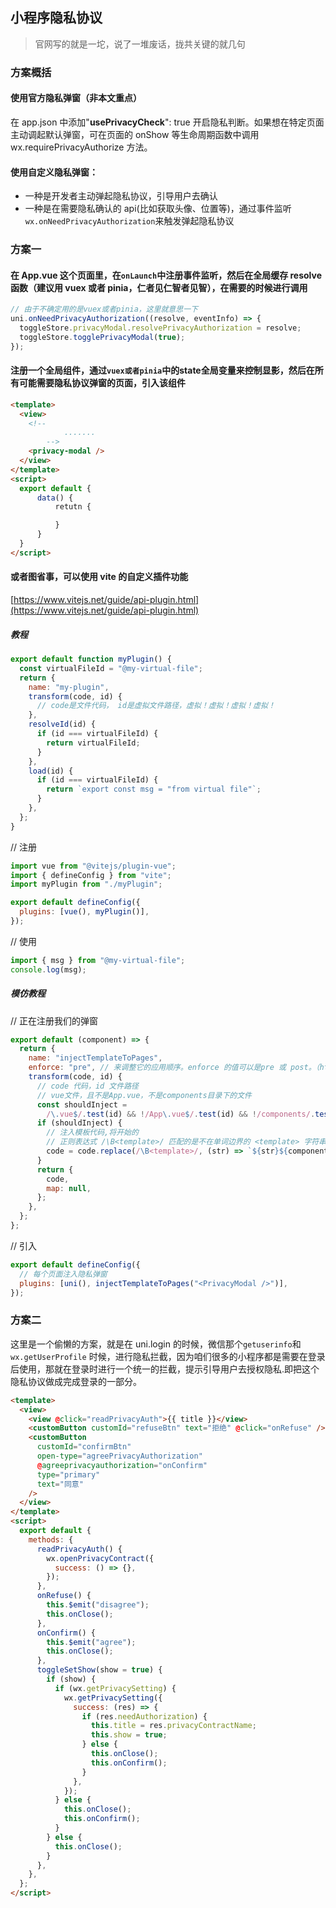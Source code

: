 ## 小程序隐私协议

> 官网写的就是一坨，说了一堆废话，拢共关键的就几句

### 方案概括

#### 使用官方隐私弹窗（非本文重点）

在 app.json 中添加"**usePrivacyCheck**": true 开启隐私判断。如果想在特定页面主动调起默认弹窗，可在页面的 onShow 等生命周期函数中调用 wx.requirePrivacyAuthorize 方法。

#### 使用自定义隐私弹窗：

- 一种是开发者主动弹起隐私协议，引导用户去确认
- 一种是在需要隐私确认的 api(比如获取头像、位置等)，通过事件监听`wx.onNeedPrivacyAuthorization`来触发弹起隐私协议

### 方案一

#### 在 App.vue 这个页面里，在`onLaunch`中注册事件监听，然后在全局缓存 resolve 函数（建议用 vuex 或者 pinia，仁者见仁智者见智），在需要的时候进行调用

```javascript
// 由于不确定用的是vuex或者pinia，这里就意思一下
uni.onNeedPrivacyAuthorization((resolve, eventInfo) => {
  toggleStore.privacyModal.resolvePrivacyAuthorization = resolve;
  toggleStore.togglePrivacyModal(true);
});
```

#### 注册一个全局组件，通过`vuex或者pinia`中的**state**全局变量来控制显影，然后在所有可能需要隐私协议弹窗的页面，引入该组件

```html
<template>
  <view>
    <!-- 
            .......
        -->
    <privacy-modal />
  </view>
</template>
<script>
  export default {
      data() {
          retutn {

          }
      }
  }
</script>
```

#### 或者图省事，可以使用 vite 的自定义插件功能

[https://www.vitejs.net/guide/api-plugin.html](https://www.vitejs.net/guide/api-plugin.html)

##### 教程

```javascript
export default function myPlugin() {
  const virtualFileId = "@my-virtual-file";
  return {
    name: "my-plugin",
    transform(code, id) {
      // code是文件代码， id是虚拟文件路径，虚拟！虚拟！虚拟！虚拟！
    },
    resolveId(id) {
      if (id === virtualFileId) {
        return virtualFileId;
      }
    },
    load(id) {
      if (id === virtualFileId) {
        return `export const msg = "from virtual file"`;
      }
    },
  };
}
```

// 注册

```javascript
import vue from "@vitejs/plugin-vue";
import { defineConfig } from "vite";
import myPlugin from "./myPlugin";

export default defineConfig({
  plugins: [vue(), myPlugin()],
});
```

// 使用

```javascript
import { msg } from "@my-virtual-file";
console.log(msg);
```

##### 模仿教程

// 正在注册我们的弹窗

```javascript
export default (component) => {
  return {
    name: "injectTemplateToPages",
    enforce: "pre", // 来调整它的应用顺序。enforce 的值可以是pre 或 post。（https://www.vitejs.net/guide/api-plugin.html#plugin-ordering）
    transform(code, id) {
      // code 代码，id 文件路径
      // vue文件，且不是App.vue，不是components目录下的文件
      const shouldInject =
        /\.vue$/.test(id) && !/App\.vue$/.test(id) && !/components/.test(id);
      if (shouldInject) {
        // 注入模板代码,将开始的
        // 正则表达式 /\B<template>/ 匹配的是不在单词边界的 <template> 字符串。具体来说，\B 是一个零宽度断言，表示不在单词边界的位置，也就是说，匹配的是 <template> 这个字符串，但是它的前面或后面不能是单词字符，例如空格、标点符号等。
        code = code.replace(/\B<template>/, (str) => `${str}${component}`);
      }
      return {
        code,
        map: null,
      };
    },
  };
};
```

// 引入

```javascript
export default defineConfig({
  // 每个页面注入隐私弹窗
  plugins: [uni(), injectTemplateToPages("<PrivacyModal />")],
});
```

### 方案二

这里是一个偷懒的方案，就是在 uni.login 的时候，微信那个`getuserinfo`和`wx.getUserProfile` 时候，进行隐私拦截，因为咱们很多的小程序都是需要在登录后使用，那就在登录时进行一个统一的拦截，提示引导用户去授权隐私.即把这个隐私协议做成完成登录的一部分。

```html
<template>
  <view>
    <view @click="readPrivacyAuth">{{ title }}</view>
    <customButton customId="refuseBtn" text="拒绝" @click="onRefuse" />
    <customButton
      customId="confirmBtn"
      open-type="agreePrivacyAuthorization"
      @agreeprivacyauthorization="onConfirm"
      type="primary"
      text="同意"
    />
  </view>
</template>
<script>
  export default {
    methods: {
      readPrivacyAuth() {
        wx.openPrivacyContract({
          success: () => {},
        });
      },
      onRefuse() {
        this.$emit("disagree");
        this.onClose();
      },
      onConfirm() {
        this.$emit("agree");
        this.onClose();
      },
      toggleSetShow(show = true) {
        if (show) {
          if (wx.getPrivacySetting) {
            wx.getPrivacySetting({
              success: (res) => {
                if (res.needAuthorization) {
                  this.title = res.privacyContractName;
                  this.show = true;
                } else {
                  this.onClose();
                  this.onConfirm();
                }
              },
            });
          } else {
            this.onClose();
            this.onConfirm();
          }
        } else {
          this.onClose();
        }
      },
    },
  };
</script>
```

